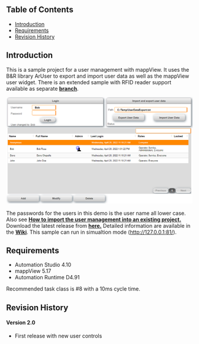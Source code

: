 ## Table of Contents
* [Introduction](#Introduction)
* [Requirements](#Requirements)
* [Revision History](#Revision-History)

<a name="Introduction"></a>
## Introduction
This is a sample project for a user management with mappView. It uses the B&R library ArUser to export and import user data as well as the mappView user widget. There is an extended sample with RFID reader support available as separate [**branch**](https://github.com/stephan1827/mappView-User/tree/RFID).

![](Logical/mappView/Resources/Media/screenshot.png)

The passwords for the users in this demo is the user name all lower case. Also see [**How to import the user management into an existing project.**](Logical/mappUser/HowToImport.pdf) Download the latest release from [**here.**](https://github.com/stephan1827/mappView-User/releases/latest) Detailed information are available in the [**Wiki**](https://github.com/stephan1827/mappView-User/wiki). This sample can run in simualtion mode (http://127.0.0.1:81/).

<a name="Requirements"></a>
## Requirements
* Automation Studio 4.10
* mappView 5.17
* Automation Runtime D4.91

Recommended task class is #8 with a 10ms cycle time.

<a name="Revision-History"></a>
## Revision History

#### Version 2.0
- First release with new user controls

